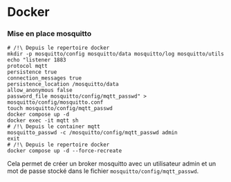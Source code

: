 # Docker

### Mise en place mosquitto
```shell
# /!\ Depuis le repertoire docker
mkdir -p mosquitto/config mosquitto/data mosquitto/log mosquitto/utils
echo "listener 1883 
protocol mqtt
persistence true
connection_messages true
persistence_location /mosquitto/data
allow_anonymous false
password_file mosquitto/config/mqtt_passwd" > mosquitto/config/mosquitto.conf
touch mosquitto/config/mqtt_passwd
docker compose up -d
docker exec -it mqtt sh
# /!\ Depuis le container mqtt
mosquitto_passwd -c /mosquitto/config/mqtt_passwd admin
exit 
# /!\ Depuis le repertoire docker
docker compose up -d --force-recreate
```
Cela permet de créer un broker mosquitto avec un utilisateur admin et un mot de passe stocké dans le fichier `mosquitto/config/mqtt_passwd`.


